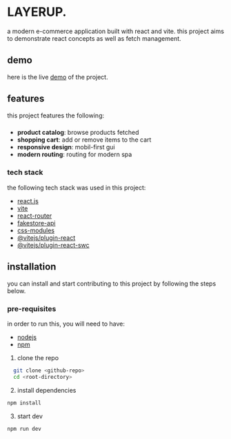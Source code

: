 # LAYERUP.

a modern e-commerce application built with react and vite. this project aims to demonstrate react concepts as well as fetch management.

## demo

here is the live [demo](https://furkanssarri-shopping-cart.netlify.app/) of the project.

## features

this project features the following:

###

- **product catalog**: browse products fetched
- **shopping cart**: add or remove items to the cart
- **responsive design**: mobil-first gui
- **modern routing**: routing for modern spa

### tech stack

the following tech stack was used in this project:

- [react.js](https://react.dev/)
- [vite](https://vite.dev/)
- [react-router](https://reactrouter.com/)
- [fakestore-api](https://fakestoreapi.com/)
- [css-modules](https://github.com/css-modules/css-modules)
- [@vitejs/plugin-react](https://github.com/vitejs/vite-plugin-react/blob/main/packages/plugin-react)
- [@vitejs/plugin-react-swc](https://github.com/vitejs/vite-plugin-react/blob/main/packages/plugin-react-swc)

## installation

you can install and start contributing to this project by following the steps below.

### pre-requisites

in order to run this, you will need to have:

- [nodejs](https://nodejs.org/en)
- [npm](https://www.npmjs.com/)

1. clone the repo

```bash
  git clone <github-repo>
  cd <root-directory>
```

2. install dependencies

```bash
npm install
```

3. start dev

```bash
npm run dev
```
